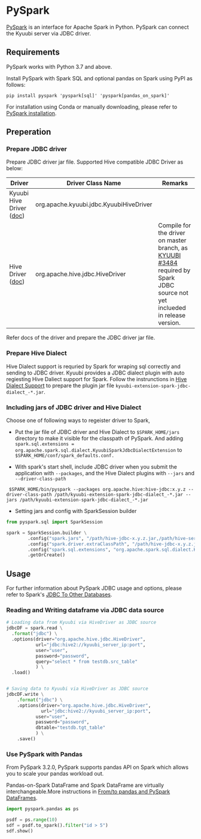 <!--
 - Licensed to the Apache Software Foundation (ASF) under one or more
 - contributor license agreements.  See the NOTICE file distributed with
 - this work for additional information regarding copyright ownership.
 - The ASF licenses this file to You under the Apache License, Version 2.0
 - (the "License"); you may not use this file except in compliance with
 - the License.  You may obtain a copy of the License at
 -
 -   http://www.apache.org/licenses/LICENSE-2.0
 -
 - Unless required by applicable law or agreed to in writing, software
 - distributed under the License is distributed on an "AS IS" BASIS,
 - WITHOUT WARRANTIES OR CONDITIONS OF ANY KIND, either express or implied.
 - See the License for the specific language governing permissions and
 - limitations under the License.
 -->


# PySpark

[PySpark](https://spark.apache.org/docs/latest/api/python/index.html) is an interface for Apache Spark in Python. PySpark can connect the Kyuubi server via JDBC driver.

## Requirements
PySpark works with Python 3.7 and above.

Install PySpark with Spark SQL and optional pandas on Spark using PyPI as follows:

```shell
pip install pyspark 'pyspark[sql]' 'pyspark[pandas_on_spark]'
```

For installation using Conda or manually downloading, please refer to [PySpark installation](https://spark.apache.org/docs/latest/api/python/getting_started/install.html).

## Preperation


### Prepare JDBC driver 
Prepare JDBC driver jar file. Supported Hive compatible JDBC Driver as below:

| Driver     | Driver Class Name | Remarks|
| ---------- | ----------------- | ----- |
| Kyuubi Hive Driver ([doc](../jdbc/kyuubi_jdbc.html))| org.apache.kyuubi.jdbc.KyuubiHiveDriver | 
| Hive Driver ([doc](../jdbc/hive_jdbc.html))| org.apache.hive.jdbc.HiveDriver | Compile for the driver on master branch, as [KYUUBI #3484](https://github.com/apache/incubator-kyuubi/pull/3485) required by Spark JDBC source not yet inclueded in release version.

Refer docs of the driver and prepare the JDBC driver jar file.


### Prepare Hive Dialect

Hive Dialect support is requried by Spark for wraping sql correctly and sending to JDBC driver. Kyuubi provides a JDBC dialect plugin with auto regiesting Hive Daliect support for Spark. Follow the instrunctions in [Hive Dialect Support](../../engines/spark/jdbc-dialect.html) to prepare the plugin jar file `kyuubi-extension-spark-jdbc-dialect_-*.jar`.

### Including jars of JDBC driver and Hive Dialect

Choose one of following ways to regeister driver to Spark,

- Put the jar file of JDBC driver and Hive Dialect to `$SPARK_HOME/jars` directory to make it visible for the classpath of PySpark. And adding `spark.sql.extensions = org.apache.spark.sql.dialect.KyuubiSparkJdbcDialectExtension` to `$SPARK_HOME/conf/spark_defaults.conf.`

- With spark's start shell, include JDBC driver when you submit the application with `--packages`, and the Hive Dialect plugins with `--jars` and `--driver-class-path`

```
 $SPARK_HOME/bin/pyspark --packages org.apache.hive:hive-jdbc:x.y.z --driver-class-path /path/kyuubi-extension-spark-jdbc-dialect_-*.jar --jars /path/kyuubi-extension-spark-jdbc-dialect_-*.jar
```

- Setting jars and config with SparkSession builder

```python
from pyspark.sql import SparkSession

spark = SparkSession.builder \
        .config("spark.jars", "/path/hive-jdbc-x.y.z.jar,/path/hive-service-x.y.z.jar", "/path/kyuubi-extension-spark-jdbc-dialect_-*.jar") \
        .config("spark.driver.extraClassPath", "/path/hive-jdbc-x.y.z.jar,/path/hive-service-x.y.z.jar", "/path/kyuubi-extension-spark-jdbc-dialect_-*.jar") \
        .config("spark.sql.extensions", "org.apache.spark.sql.dialect.KyuubiSparkJdbcDialectExtension") \
        .getOrCreate()
```



## Usage

For further information about PySpark JDBC usage and options, please refer to Spark's [JDBC To Other Databases](https://spark.apache.org/docs/latest/sql-data-sources-jdbc.html).

### Reading and Writing dataframe via JDBC data source

```python
# Loading data from Kyuubi via HiveDriver as JDBC source
jdbcDF = spark.read \
  .format("jdbc") \
  .options(driver="org.apache.hive.jdbc.HiveDriver",
           url="jdbc:hive2://kyuubi_server_ip:port",
           user="user",
           password="password",
           query="select * from testdb.src_table"
           ) \
  .load()


# Saving data to Kyuubi via HiveDriver as JDBC source
jdbcDF.write \
    .format("jdbc") \
    .options(driver="org.apache.hive.jdbc.HiveDriver",
             url="jdbc:hive2://kyuubi_server_ip:port",
           user="user",
           password="password",
           dbtable="testdb.tgt_table"
           ) \
    .save()
```


### Use PySpark with Pandas
From PySpark 3.2.0, PySpark supports pandas API on Spark which allows you to scale your pandas workload out.

Pandas-on-Spark DataFrame and Spark DataFrame are virtually interchangeable.More instructions in [From/to pandas and PySpark DataFrames](https://spark.apache.org/docs/latest/api/python/user_guide/pandas_on_spark/pandas_pyspark.html#pyspark).


```python
import pyspark.pandas as ps

psdf = ps.range(10)
sdf = psdf.to_spark().filter("id > 5")
sdf.show()
```

